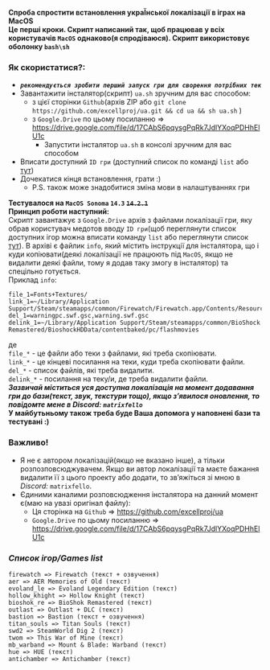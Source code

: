 **Спроба спростити встановлення украЇнської локалізації в іграх на MacOS**  
**Це перші кроки. Скрипт написаний так, щоб працював у всіх користувачів `MacOS` однаково(я спродіваюся). Скрипт використовує оболонку `bash\sh`**  
### **Як скористатися?:** 
* ***`рекомендується зробити перший запуск гри для сворення потрібних тек`***
* Завантажити інсталятор(скрипт) `ua.sh` зручним для вас способом:  
  - з цієї сторінки `Github`(архів ZIP або `git clone https://github.com/excellproj/ua.git && cd ua && sh ua.sh` )
  - з `Google.Drive` по цьому посиланню => https://drive.google.com/file/d/17CAbS6pqysgPqRk7JdlYXoqPDHhElU1c  
      - Запустити інсталятор `ua.sh` в консолі зручним для вас способом
* Вписати доступний `ID гри` (доступний список по команді `list` або [тут](https://github.com/excellproj/ua/tree/main#список-ігорgames-list))
* Дочекатися кінця встановлення, грати :)  
  - P.S. також може знадобитися зміна мови в налаштуваннях гри
  
**Тестувалося на `MacOS Sonoma` `14.3` ~~`14.2.1`~~**  
**Принцип роботи наступний:**  
Скрипт завантажує з `Google.Drive` архів з файлами локалізації гри, яку обрав користувач медотов вводу `ID гри`(щоб переглянути список доступних ігор можна вписати команду `list` або переглянути список [тут](https://github.com/excellproj/ua/tree/main#список-ігорgames-list)). В архіві є файлик `info`, який містить інструкції для інсталятора, що і куди копіювати(деякі локалізації не працюють під `MacOS`, якщо не видалити деякі файли, тому я додав таку змогу в інсталятор) та спецільно готується.  
Приклад `info`:
```
file_1=Fonts+Textures/
link_1=~/Library/Application Support/Steam/steamapps/common/Firewatch/Firewatch.app/Contents/Resources/Data
del_1=warningpc.swf.gsc,warning.swf.gsc
delink_1=~/Library/Application Support/Steam/steamapps/common/BioShock Remastered/BioshockHDData/contentbaked/pc/flashmovies
```
де  
`file_*` - це файли або теки з файлами, які треба скопіювати.  
`link_*` - це кінцеві посилання на теки, куди треба скопіювати файли.  
`del_*`  - список файлів, які треба видалити.  
`delink_*` - посилання на теку/и, де треба видалити файли.  
***Зазвичай міститься уся доступна локалізація на момент додавання гри до бази(текст, звук, текстури тощо), якщо зʼявилося оновлення, то повідомте мене в _Discord:_ `matrixfello`***  
**У майбутьньому також треба буде Ваша допомога у наповнені бази та тестувані :)**  
### **Важливо!**  
* Я не є автором локалізацій(якщо не вказано інше), а тільки розпозповсюджувачем. Якщо ви автор локалізації та маєте бажання видалити її з цього проекту або додати, то звʼяжіться зі мною  в _Discord:_ `matrixfello`.  
* Єдиними каналими розповсюдження інсталятора на данний момент є(маю на увазі оригінал файлу):
   - Ця сторінка на `Github` => https://github.com/excellproj/ua
   - `Google.Drive` по цьому посиланню => https://drive.google.com/file/d/17CAbS6pqysgPqRk7JdlYXoqPDHhElU1c

### ***Список ігор/Games list***  
```
firewatch => Firewatch (текст + озвучення)
aer => AER Memories of Old (текст)
evoland_le => Evoland Legendary Edition (текст)
hollow_khight => Hollow Knight (текст)
bioshok_re => BioShok Remastered (текст)
outlast => Outlast + DLC (текст)
bastion => Bastion (текст + озвучення)
titan_souls => Titan Souls (текст)
swd2 => SteamWorld Dig 2 (текст)
twom => This War of Mine (текст)
mb_warband => Mount & Blade: Warband (текст)
hue => HUE (текст)
antichamber => Antichamber (текст)
```
